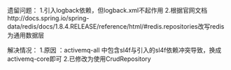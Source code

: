 遗留问题：
1.引入logback依赖，但logback.xml不起作用
2.根据官网文档http://docs.spring.io/spring-data/redis/docs/1.8.4.RELEASE/reference/html/#redis.repositories改写redis为通用数据层


解决情况：
1.原因 ：activemq-all 中包含sl4f与引入的sl4f依赖冲突导致，换成activemq-core即可
2.已修改为使用CrudRepository